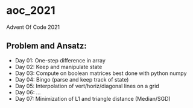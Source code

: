 # aoc_2021
Advent Of Code 2021

## Problem and Ansatz:
- Day 01: One-step difference in array
- Day 02: Keep and manipulate state
- Day 03: Compute on boolean matrices best done with python numpy
- Day 04: Bingo (parse and keep track of state)
- Day 05: Interpolation of vert/horiz/diagonal lines on a grid
- Day 06: ...
- Day 07: Minimization of L1 and triangle distance (Median/SGD) 